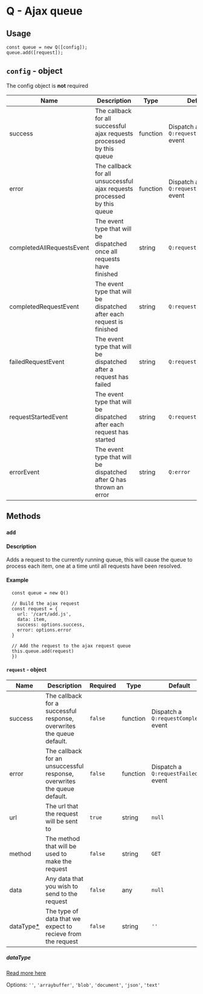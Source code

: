 # Q - Ajax queue

## Usage
```
const queue = new Q([config]);
queue.add([request]);
```

## `config` - object

The config object is **not** required

Name                      | Description                                                             | Type     | Default  
--------------------------|-------------------------------------------------------------------------|----------|--------------------------------------
success                   | The callback for all successful ajax requests processed by this queue   | function | Dispatch a `Q:requestCompleted` event
error                     | The callback for all unsuccessful ajax requests processed by this queue | function | Dispatch a `Q:requestFailed` event
completedAllRequestsEvent | The event type that will be dispatched once all requests have finished  | string   | `Q:requestsCompleted`
completedRequestEvent     | The event type that will be dispatched after each request is finished   | string   | `Q:requestCompleted`
failedRequestEvent        | The event type that will be dispatched after a request has failed       | string   | `Q:requestFailed`
requestStartedEvent       | The event type that will be dispatched after each request has started   | string   | `Q:requestStarted`
errorEvent                | The event type that will be dispatched after Q has thrown an error      | string   | `Q:error`

## Methods

### `add`
#### Description
Adds a request to the currently running queue, this will cause the queue to process each item, one at a time until all requests have been resolved.
#### Example
```
  const queue = new Q()

  // Build the ajax request
  const request = {
    url: '/cart/add.js',
    data: item,
    success: options.success,
    error: options.error
  }

  // Add the request to the ajax request queue
  this.queue.add(request)
  })
```

#### `request` - object
Name    | Description                                                          | Required   | Type     | Default  
--------------------------|----------------------------------------------------------------------|------------|----------|--------------------------
success | The callback for a successful response, overwrites the queue default. | `false` | function | Dispatch a `Q:requestCompleted` event
error   | The callback for an unsuccessful response, overwrites the queue default. | `false` | function | Dispatch a `Q:requestFailed` event
url     | The url that the request will be sent to | `true` | string | `null`
method  | The method that will be used to make the request  | `false` | string | `GET`  
data    | Any data that you wish to send to the request  | `false` | any | `null`
dataType[*](#dataType)  | The type of data that we expect to recieve from the request | `false` | string | `''`  

##### dataType

[Read more here](https://developer.mozilla.org/en-US/docs/Web/API/XMLHttpRequest/responseType)

Options:
`''`, `'arraybuffer'`, `'blob'`, `'document'`, `'json'`, `'text'`
